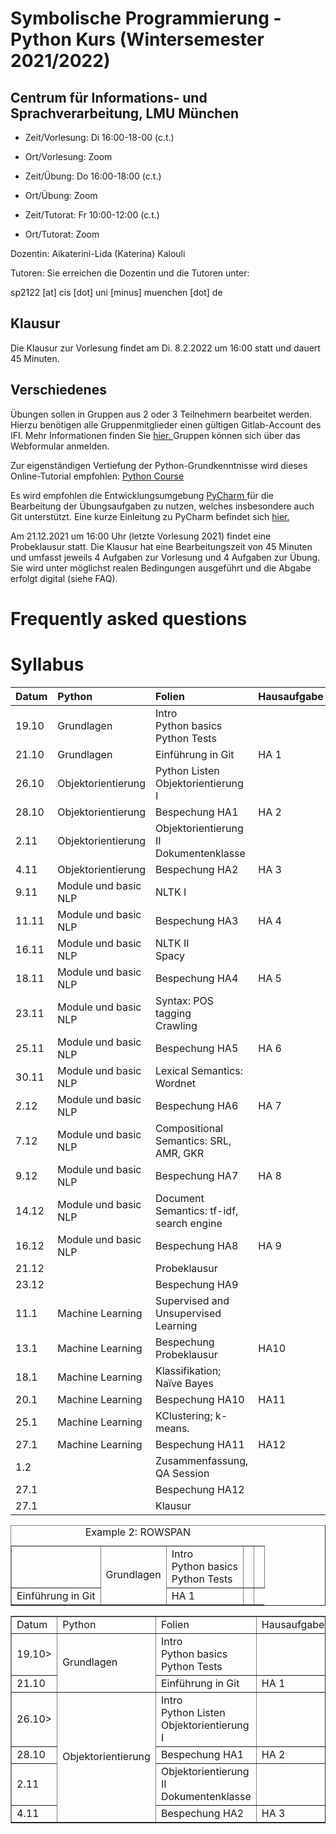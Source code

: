 # Symbolische Programmierung - Python Kurs (Wintersemester 2021/2022)


## Centrum für Informations- und Sprachverarbeitung, LMU München
- Zeit/Vorlesung: Di 16:00-18-00 (c.t.)
- Ort/Vorlesung: Zoom

- Zeit/Übung: Do 16:00-18:00 (c.t.)
- Ort/Übung: Zoom

- Zeit/Tutorat: Fr 10:00-12:00 (c.t.)
- Ort/Tutorat: Zoom

Dozentin: Aikaterini-Lida (Katerina) Kalouli

Tutoren: 
Sie erreichen die Dozentin und die Tutoren unter:

sp2122 [at] cis [dot] uni [minus] muenchen [dot] de


## Klausur
Die Klausur zur Vorlesung findet am Di. 8.2.2022 um 16:00 statt und dauert 45 Minuten.


## Verschiedenes
Übungen sollen in Gruppen aus 2 oder 3 Teilnehmern bearbeitet werden. Hierzu benötigen alle Gruppenmitglieder einen gültigen Gitlab-Account des IFI. Mehr Informationen finden Sie <a href="https://www.rz.ifi.lmu.de/infos/gitlab_de.html"> hier. </a> Gruppen können sich über das Webformular anmelden.

Zur eigenständigen Vertiefung der Python-Grundkenntnisse wird dieses Online-Tutorial empfohlen: <a href="https://www.python-course.eu/python3_course.php"> Python Course </a>

Es wird empfohlen die Entwicklungsumgebung <a href="https://www.jetbrains.com/pycharm/"> PyCharm </a> für die Bearbeitung der Übungsaufgaben zu nutzen, welches insbesondere auch Git unterstützt. Eine kurze Einleitung zu PyCharm befindet sich <a href="https://github.com/cis-sp2122/cis-sp2122.github.io/blob/gh-pages/pycharm.pdf"> hier. </a>

Am 21.12.2021 um 16:00 Uhr (letzte Vorlesung 2021) findet eine Probeklausur statt. Die Klausur hat eine Bearbeitungszeit von 45 Minuten und umfasst jeweils 4 Aufgaben zur Vorlesung und 4 Aufgaben zur Übung. Sie wird unter möglichst realen Bedingungen ausgeführt und die Abgabe erfolgt digital (siehe FAQ).


# Frequently asked questions


# Syllabus

| Datum  | Python               | Folien                                      | Hausaufgabe | Material |
| :----- | :------------------  | :------------------------------------------ | :-----------|:---------|
| 19.10  | Grundlagen           | Intro <br> Python basics <br> Python Tests  |             |          |
| 21.10  | Grundlagen           | Einführung in Git                           | HA 1        |          |      
| 26.10  | Objektorientierung   | Python Listen <br> Objektorientierung I     |             |          |
| 28.10  | Objektorientierung   | Bespechung HA1                              | HA 2        |          |
| 2.11   | Objektorientierung   | Objektorientierung II <br> Dokumentenklasse |             |          |
| 4.11   | Objektorientierung   | Bespechung HA2                              | HA 3        |          |
| 9.11   | Module und basic NLP | NLTK I                                      |             |          |
| 11.11  | Module und basic NLP | Bespechung HA3                              | HA 4        |          |
| 16.11  | Module und basic NLP | NLTK II <br> Spacy                          |             |          |
| 18.11  | Module und basic NLP | Bespechung HA4                              | HA 5        |          |
| 23.11  | Module und basic NLP | Syntax: POS tagging  <br> Crawling          |             |          |
| 25.11  | Module und basic NLP | Bespechung HA5                              | HA 6        |          |
| 30.11  | Module und basic NLP | Lexical Semantics: Wordnet                  |             |          |
| 2.12   | Module und basic NLP | Bespechung HA6                              | HA 7        |          |
| 7.12   | Module und basic NLP | Compositional Semantics: SRL, AMR, GKR      |             |          |
| 9.12   | Module und basic NLP | Bespechung HA7                              | HA 8        |          |
| 14.12  | Module und basic NLP | Document Semantics: tf-idf, search engine   |             |          |
| 16.12  | Module und basic NLP | Bespechung HA8                              | HA 9        |          |
| 21.12  |                      | Probeklausur                                |             |          |
| 23.12  |                      | Bespechung HA9                              |             |          |
| 11.1   | Machine Learning     | Supervised and Unsupervised Learning        |             |          |
| 13.1   | Machine Learning     | Bespechung Probeklausur                     | HA10        |          |
| 18.1   | Machine Learning     | Klassifikation; Naïve Bayes                 |             |          |
| 20.1   | Machine Learning     | Bespechung HA10                             | HA11        |          |
| 25.1   | Machine Learning     | KClustering; k-means.                       |             |          |
| 27.1   | Machine Learning     | Bespechung HA11                             | HA12        |          |
| 1.2    |                      | Zusammenfassung, QA Session                 |             |          |
| 27.1   |                      | Bespechung HA12                             |             |          |
| 27.1   |                      | Klausur                                     |             |          |




<TABLE BORDER="1">
<CAPTION>Example 2:  ROWSPAN</CAPTION>
<TR>
<TD> <TD ROWSPAN="2">Grundlagen</TD> <TD>Intro <br> Python basics <br> Python Tests </TD> <TD></TD> <TD></TD>
</TR>
<TR>
<TD>Einführung in Git </TD> <TD>HA 1</TD> <TD></TD>
</TR>
</TABLE>
  
<TABLE BORDER="1"> 
  <TR>
    <TD> Datum </TD> <TD> Python </td> <td> Folien </td> <td> Hausaufgabe </td> <td> Material </td> 
  <TR>
    <td> 19.10> </td> <TD ROWSPAN="2">Grundlagen</TD> <TD>Intro <br> Python basics <br> Python Tests </TD> <TD></TD> <TD></TD>
  </TR>
  <TR>
    <td> 21.10 </td> <TD>Einführung in Git </TD> <TD>HA 1</TD> <TD></TD>
  </TR>
  <TR>
    <TD> 26.10> </td> <TD ROWSPAN="4">Objektorientierung</TD> <TD>Intro <br> Python Listen <br> Objektorientierung I  </TD> <TD></TD> <TD></TD>
  </TR>
  <TR>
    <td> 28.10 </td> <TD> Bespechung HA1 </TD> <TD>HA 2</TD> <TD></TD>
  </TR>
  <TR>
    <td> 2.11 </td> <TD> Objektorientierung II <br> Dokumentenklasse </TD> <TD></TD> <TD></TD>
  </TR>
  <TR>
    <td> 4.11 </td> <TD> Bespechung HA2 </TD> <TD>HA 3</TD> <TD></TD>
  </TR>
    
</TABLE>
    
    



